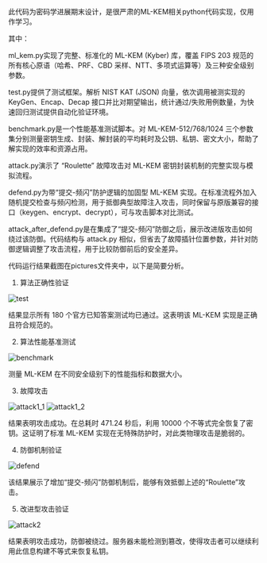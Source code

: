 此代码为密码学进展期末设计，是很严肃的ML-KEM相关python代码实现，仅用作学习。

其中：

ml_kem.py实现了完整、标准化的 ML-KEM (Kyber) 库，覆盖 FIPS 203 规范的所有核心原语（哈希、PRF、CBD 采样、NTT、多项式运算等）及三种安全级别参数。

test.py提供了测试框架。解析 NIST KAT (JSON) 向量，依次调用被测实现的 KeyGen、Encap、Decap 接口并比对期望输出，统计通过/失败用例数量，为快速回归测试提供自动化验证环境。

benchmark.py是一个性能基准测试脚本。对 ML-KEM-512/768/1024 三个参数集分别测量密钥生成、封装、解封装的平均耗时及公钥、私钥、密文大小，帮助了解实现的效率和资源占用。

attack.py演示了 “Roulette” 故障攻击对 ML-KEM 密钥封装机制的完整实现与模拟流程。

defend.py为带“提交-频闪”防护逻辑的加固型 ML-KEM 实现。在标准流程外加入随机提交检查与频闪检测，用于抵御典型故障注入攻击，同时保留与原版兼容的接口（keygen、encrypt、decrypt），可与攻击脚本对比测试。

attack_after_defend.py是在集成了“提交-频闪”防御之后，展示改进版攻击如何绕过该防御。代码结构与 attack.py 相似，但省去了故障插针位置参数，并针对防御逻辑调整了攻击流程，用于比较防御前后的安全差异。

代码运行结果截图在pictures文件夹中，以下是简要分析。

1. 算法正确性验证

![test](https://github.com/user-attachments/assets/1e7597f8-cc0d-456b-b57a-9e9c4fdde152)

结果显示所有 180 个官方已知答案测试均已通过。这表明该 ML-KEM 实现是正确且符合规范的。

2. 算法性能基准测试

![benchmark](https://github.com/user-attachments/assets/81d2f427-5567-4eca-997e-eaa1d55a0fed)

测量 ML-KEM 在不同安全级别下的性能指标和数据大小。

3. 故障攻击

![attack1_1](https://github.com/user-attachments/assets/38f8290d-ff11-4fa5-9bea-93727082cd9b)
![attack1_2](https://github.com/user-attachments/assets/0f9d1a1c-641c-453d-a791-6e5ec89ed909)

结果表明攻击成功。在总耗时 471.24 秒后，利用 10000 个不等式完全恢复了密钥。这证明了标准 ML-KEM 实现在无特殊防护时，对此类物理攻击是脆弱的。

4. 防御机制验证

![defend](https://github.com/user-attachments/assets/ddead669-54ce-4aa0-b964-4190eee75462)

该结果展示了增加“提交-频闪”防御机制后，能够有效抵御上述的“Roulette”攻击。

5. 改进型攻击验证

![attack2](https://github.com/user-attachments/assets/4dc67c97-3b7a-485f-bc5a-2de4ab76fb24)

结果表明攻击成功，防御被绕过。服务器未能检测到篡改，使得攻击者可以继续利用此信息构建不等式来恢复私钥。
